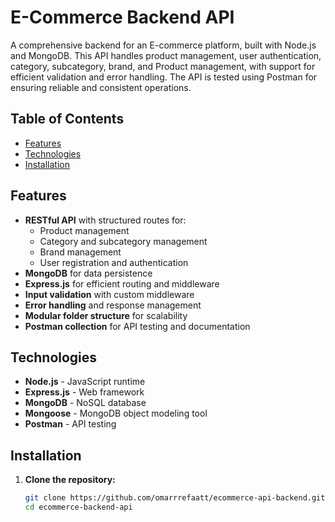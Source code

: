 # E-Commerce Backend API

A comprehensive backend for an E-commerce platform, built with Node.js and MongoDB. This API handles product management, user authentication, category, subcategory, brand, and Product management, with support for efficient validation and error handling. The API is tested using Postman for ensuring reliable and consistent operations.

## Table of Contents

- [Features](#features)
- [Technologies](#technologies)
- [Installation](#installation)

## Features

- **RESTful API** with structured routes for:
  - Product management
  - Category and subcategory management
  - Brand management
  - User registration and authentication
- **MongoDB** for data persistence
- **Express.js** for efficient routing and middleware
- **Input validation** with custom middleware
- **Error handling** and response management
- **Modular folder structure** for scalability
- **Postman collection** for API testing and documentation

## Technologies

- **Node.js** - JavaScript runtime
- **Express.js** - Web framework
- **MongoDB** - NoSQL database
- **Mongoose** - MongoDB object modeling tool
- **Postman** - API testing

## Installation

1. **Clone the repository:**

   ```bash
   git clone https://github.com/omarrrefaatt/ecommerce-api-backend.git
   cd ecommerce-backend-api
   ```
